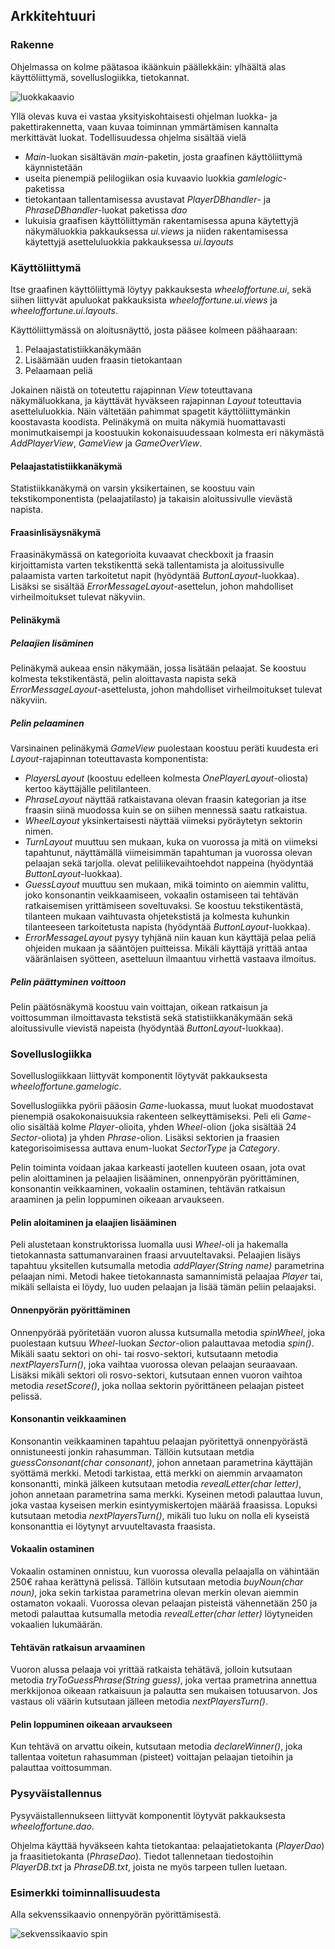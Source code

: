 ## Arkkitehtuuri

### Rakenne

Ohjelmassa on kolme päätasoa ikäänkuin päällekkäin: ylhäältä alas käyttöliittymä, sovelluslogiikka, tietokannat.

![luokkakaavio](https://github.com/ellikiiski/Ohjelmistotekniikka-2020/blob/main/kuvat/luokkakaavio.jpg)

Yllä olevas kuva ei vastaa yksityiskohtaisesti ohjelman luokka- ja pakettirakennetta, vaan kuvaa toiminnan ymmärtämisen kannalta merkittävät luokat. Todellisuudessa ohjelma sisältää vielä
- <em>Main</em>-luokan sisältävän <em>main</em>-paketin, josta graafinen käyttöliittymä käynnistetään
- useita pienempiä pelilogiikan osia kuvaavio luokkia <em>gamlelogic</em>-paketissa
- tietokantaan tallentamisessa avustavat <em>PlayerDBhandler</em>- ja <em>PhraseDBhandler</em>-luokat paketissa <em>dao</em>
- lukuisia graafisen käyttöliittymän rakentamisessa apuna käytettyjä näkymäluokkia pakkauksessa <em>ui.views</em> ja niiden rakentamisessa käytettyjä asetteluluokkia pakkauksessa <em>ui.layouts</em>

### Käyttöliittymä

Itse graafinen käyttöliittymä löytyy pakkauksesta <em>wheeloffortune.ui</em>, sekä siihen liittyvät apuluokat pakkauksista <em>wheeloffortune.ui.views</em> ja <em>wheeloffortune.ui.layouts</em>.

Käyttöliittymässä on aloitusnäyttö, josta pääsee kolmeen päähaaraan:
1. Pelaajastatistiikkanäkymään
2. Lisäämään uuden fraasin tietokantaan
3. Pelaamaan peliä

Jokainen näistä on toteutettu rajapinnan <em>View</em> toteuttavana näkymäluokkana, ja käyttävät hyväkseen rajapinnan <em>Layout</em> toteuttavia asetteluluokkia. Näin vältetään pahimmat spagetit käyttöliittymänkin koostavasta koodista.
Pelinäkymä on muita näkymiä huomattavasti monimutkaisempi ja koostuukin kokonaisuudessaan kolmesta eri näkymästä <em>AddPlayerView</em>, <em>GameView</em> ja <em>GameOverView</em>.

#### Pelaajastatistiikkanäkymä

Statistiikkanäkymä on varsin yksikertainen, se koostuu vain tekstikomponentista (pelaajatilasto) ja takaisin aloitussivulle vievästä napista.

#### Fraasinlisäysnäkymä

Fraasinäkymässä on kategorioita kuvaavat checkboxit ja fraasin kirjoittamista varten tekstikenttä sekä tallentamista ja aloitussivulle palaamista varten tarkoitetut napit (hyödyntää <em>ButtonLayout</em>-luokkaa). Lisäksi se sisältää <em>ErrorMessageLayout</em>-asettelun, johon mahdolliset virheilmoitukset tulevat näkyviin.

#### Pelinäkymä

##### Pelaajien lisäminen

Pelinäkymä aukeaa ensin näkymään, jossa lisätään pelaajat. Se koostuu kolmesta tekstikentästä, pelin aloittavasta napista sekä <em>ErrorMessageLayout</em>-asettelusta, johon mahdolliset virheilmoitukset tulevat näkyviin.

##### Pelin pelaaminen

Varsinainen pelinäkymä <em>GameView</em> puolestaan koostuu peräti kuudesta eri <em>Layout</em>-rajapinnan toteuttavasta komponentista:
- <em>PlayersLayout</em> (koostuu edelleen kolmesta <em>OnePlayerLayout</em>-oliosta) kertoo käyttäjälle pelitilanteen.
- <em>PhraseLayout</em> näyttää ratkaistavana olevan fraasin kategorian ja itse fraasin siinä muodossa kuin se on siihen mennessä saatu ratkaistua.
- <em>WheelLayout</em> yksinkertaisesti näyttää viimeksi pyöräytetyn sektorin nimen.
- <em>TurnLayout</em> muuttuu sen mukaan, kuka on vuorossa ja mitä on viimeksi tapahtunut, näyttämällä viimeisimmän tapahtuman ja vuorossa olevan pelaajan sekä tarjolla. olevat peliliikevaihtoehdot nappeina (hyödyntää <em>ButtonLayout</em>-luokkaa).
- <em>GuessLayout</em> muuttuu sen mukaan, mikä toiminto on aiemmin valittu, joko konsonantin veikkaamiseen, vokaalin ostamiseen tai tehtävän ratkaisemisen yrittämiseen soveltuvaksi. Se koostuu tekstikentästä, tilanteen mukaan vaihtuvasta ohjetekstistä ja kolmesta kuhunkin tilanteeseen tarkoitetusta napista (hyödyntää <em>ButtonLayout</em>-luokkaa).
- <em>ErrorMessageLayout</em> pysyy tyhjänä niin kauan kun käyttäjä pelaa peliä ohjeiden mukaan ja sääntöjen puitteissa. Mikäli käyttäjä yrittää antaa vääränlaisen syötteen, asetteluun ilmaantuu virhettä vastaava ilmoitus.

##### Pelin päättyminen voittoon

Pelin päätösnäkymä koostuu vain voittajan, oikean ratkaisun ja voittosumman ilmoittavasta tekstistä sekä statistiikkanäkymään sekä aloitussivulle vievistä napeista (hyödyntää <em>ButtonLayout</em>-luokkaa).

### Sovelluslogiikka

Sovelluslogiikkaan liittyvät komponentit löytyvät pakkauksesta <em>wheeloffortune.gamelogic</em>.

Sovelluslogiikka pyörii pääosin <em>Game</em>-luokassa, muut luokat muodostavat pienempiä osakokonaisuuksia rakenteen selkeyttämiseksi. Peli eli <em>Game</em>-olio sisältää kolme <em>Player</em>-olioita, yhden <em>Wheel</em>-olion (joka sisältää 24 <em>Sector</em>-oliota) ja yhden <em>Phrase</em>-olion. Lisäksi sektorien ja fraasien kategorisoimisessa auttava enum-luokat <em>SectorType</em> ja <em>Category</em>.

Pelin toiminta voidaan jakaa karkeasti jaotellen kuuteen osaan, jota ovat pelin aloittaminen ja pelaajien lisääminen, onnenpyörän pyörittäminen, konsonantin veikkaaminen, vokaalin ostaminen, tehtävän ratkaisun araaminen ja pelin loppuminen oikeaan arvaukseen.

#### Pelin aloitaminen ja elaajien lisääminen

Peli alustetaan konstruktorissa luomalla uusi <em>Wheel</em>-oli ja hakemalla tietokannasta sattumanvarainen fraasi arvuuteltavaksi.
Pelaajien lisäys tapahtuu yksitellen kutsumalla metodia <em>addPlayer(String name)</em> parametrina pelaajan nimi. Metodi hakee tietokannasta samannimistä pelaajaa <em>Player</em> tai, mikäli sellaista ei löydy, luo uuden pelaajan ja lisää tämän peliin pelaajaksi.

#### Onnenpyörän pyörittäminen

Onnenpyörää pyöritetään vuoron alussa kutsumalla metodia <em>spinWheel</em>, joka puolestaan kutsuu <em>Wheel</em>-luokan <em>Sector</em>-olion palauttavaa metodia <em>spin()</em>. Mikäli saatu sektori on ohi- tai rosvo-sektori, kutsutaann metodia <em>nextPlayersTurn()</em>, joka vaihtaa vuorossa olevan pelaajan seuraavaan. Lisäksi mikäli sektori oli rosvo-sektori, kutsutaan ennen vuoron vaihtoa metodia <em>resetScore()</em>, joka nollaa sektorin pyörittäneen pelaajan pisteet pelissä.

#### Konsonantin veikkaaminen

Konsonantin veikkaaminen tapahtuu pelaajan pyöritettyä onnenpyörästä onnistuneesti jonkin rahasumman. Tällöin kutsutaan metdia <em>guessConsonant(char consonant)</em>, johon annetaan parametrina käyttäjän syöttämä merkki. Metodi tarkistaa, että merkki on aiemmin arvaamaton konsonantti, minkä jälkeen kutsutaan metodia <em>revealLetter(char letter)</em>, johon annetaan parametrina sama merkki. Kyseinen metodi palauttaa luvun, joka vastaa kyseisen merkin esintyymiskertojen määrää fraasissa. Lopuksi kutsutaan metodia <em>nextPlayersTurn()</em>, mikäli tuo luku on nolla eli kyseistä konsonanttia ei löytynyt arvuuteltavasta fraasista.

#### Vokaalin ostaminen

Vokaalin ostaminen onnistuu, kun vuorossa olevalla pelaajalla on vähintään 250€ rahaa kerättynä pelissä. Tällöin kutsutaan metodia <em>buyNoun(char noun)</em>, joka sekin tarkistaa parametrina olevan merkin olevan aiemmin ostamaton vokaali. Vuorossa olevan pelaajan pisteistä vähennetään 250 ja metodi palauttaa kutsumalla metodia <em>revealLetter(char letter)</em> löytyneiden vokaalien lukumäärän.

#### Tehtävän ratkaisun arvaaminen

Vuoron alussa pelaaja voi yrittää ratkaista tehätävä, jolloin kutsutaan metodia <em>tryToGuessPhrase(String guess)</em>, joka vertaa prametrina annettua merkkijonoa oikeaan ratkaisuun ja palautta sen mukaisen totuusarvon. Jos vastaus oli väärin kutsutaan jälleen metodia <em>nextPlayersTurn()</em>.

#### Pelin loppuminen oikeaan arvaukseen

Kun tehtävä on arvattu oikein, kutsutaan metodia <em>declareWinner()</em>, joka tallentaa voitetun rahasumman (pisteet) voittajan pelaajan tietoihin ja palauttaa voittosumman.

### Pysyväistallennus

Pysyväistallennukseen liittyvät komponentit löytyvät pakkauksesta <em>wheeloffortune.dao</em>.

Ohjelma käyttää hyväkseen kahta tietokantaa: pelaajatietokanta (<em>PlayerDao</em>) ja fraasitietokanta (<em>PhraseDao</em>). Tiedot tallennetaan tiedostoihin <em>PlayerDB.txt</em> ja <em>PhraseDB.txt</em>, joista ne myös tarpeen tullen luetaan.

### Esimerkki toiminnallisuudesta

Alla sekvenssikaavio onnenpyörän pyörittämisestä.

![sekvenssikaavio spin](https://github.com/ellikiiski/Ohjelmistotekniikka-2020/blob/main/kuvat/sekvenssikaavio.png)
